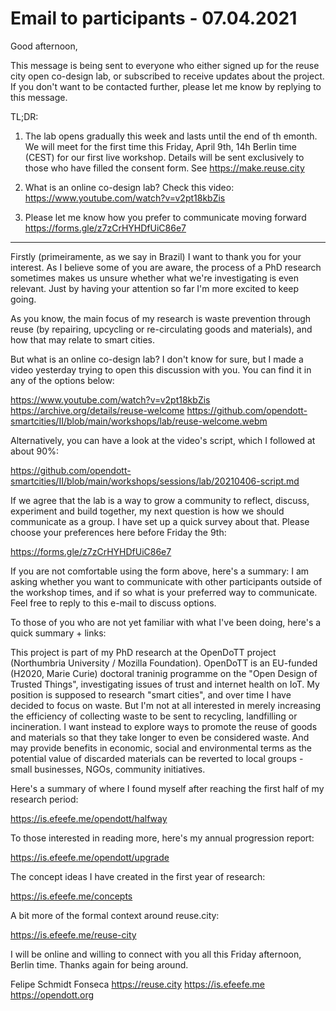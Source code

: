 # Email to participants - 07.04.2021

Good afternoon,

This message is being sent to everyone who either signed up for the reuse city open co-design lab, or subscribed to receive updates about the project. If you don't want to be contacted further, please let me know by replying to this message.

TL;DR:

1. The lab opens gradually this week and lasts until the end of th emonth. We will meet for the first time this Friday, April 9th, 14h Berlin time (CEST) for our first live workshop. Details will be sent exclusively to those who have filled the consent form. See https://make.reuse.city

2. What is an online co-design lab? Check this video:
https://www.youtube.com/watch?v=v2pt18kbZis

3. Please let me know how you prefer to communicate moving forward
https://forms.gle/z7zCrHYHDfUiC86e7

---

Firstly (primeiramente, as we say in Brazil) I want to thank you for your interest. As I believe some of you are aware, the process of a PhD research sometimes makes us unsure whether what we're investigating is even relevant. Just by having your attention so far I'm more excited to keep going.

As you know, the main focus of my research is waste prevention through reuse (by repairing, upcycling or re-circulating goods and materials), and how that may relate to smart cities.

But what is an online co-design lab? I don't know for sure, but I made a video yesterday trying to open this discussion with you. You can find it in any of the options below:

https://www.youtube.com/watch?v=v2pt18kbZis
https://archive.org/details/reuse-welcome
https://github.com/opendott-smartcities/II/blob/main/workshops/lab/reuse-welcome.webm

Alternatively, you can have a look at the video's script, which I followed at about 90%:

https://github.com/opendott-smartcities/II/blob/main/workshops/sessions/lab/20210406-script.md

If we agree that the lab is a way to grow a community to reflect, discuss, experiment and build together, my next question is how we should communicate as a group. I have set up a quick survey about that. Please choose your preferences here before Friday the 9th:

https://forms.gle/z7zCrHYHDfUiC86e7

If you are not comfortable using the form above, here's a summary: I am asking whether you want to communicate with other participants outside of the workshop times, and if so what is your preferred way to communicate. Feel free to reply to this e-mail to discuss options.

To those of you who are not yet familiar with what I've been doing, here's a quick summary + links:

This project is part of my PhD research at the OpenDoTT project (Northumbria University / Mozilla Foundation). OpenDoTT is an EU-funded (H2020, Marie Curie) doctoral traninig programme on the "Open Design of Trusted Things", investigating issues of trust and internet health on IoT. My position is supposed to research "smart cities", and over time I have decided to focus on waste. But I'm not at all interested in merely increasing the efficiency of collecting waste to be sent to recycling, landfilling or incineration. I want instead to explore ways to promote the reuse of goods and materials so that they take longer to even be considered waste. And may provide benefits in economic, social and environmental terms as the potential value of discarded materials can be reverted to local groups - small businesses, NGOs, community initiatives.

Here's a summary of where I found myself after reaching the first half of my research period:

https://is.efeefe.me/opendott/halfway

To those interested in reading more, here's my annual progression report:

https://is.efeefe.me/opendott/upgrade

The concept ideas I have created in the first year of research:

https://is.efeefe.me/concepts

A bit more of the formal context around reuse.city:

https://is.efeefe.me/reuse-city

I will be online and willing to connect with you all this Friday afternoon, Berlin time. Thanks again for being around.


Felipe Schmidt Fonseca
https://reuse.city
https://is.efeefe.me
https://opendott.org
